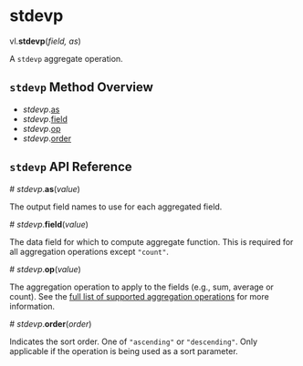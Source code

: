 # stdevp

vl.<b>stdevp</b>(<em>field, as</em>)

A <code>stdevp</code> aggregate operation.

## <code>stdevp</code> Method Overview

* <em>stdevp</em>.<a href="#as">as</a>
* <em>stdevp</em>.<a href="#field">field</a>
* <em>stdevp</em>.<a href="#op">op</a>
* <em>stdevp</em>.<a href="#order">order</a>

## <code>stdevp</code> API Reference

<a name="as">#</a>
<em>stdevp</em>.<b>as</b>(<em>value</em>)

The output field names to use for each aggregated field.

<a name="field">#</a>
<em>stdevp</em>.<b>field</b>(<em>value</em>)

The data field for which to compute aggregate function. This is required for all aggregation operations except `"count"`.

<a name="op">#</a>
<em>stdevp</em>.<b>op</b>(<em>value</em>)

The aggregation operation to apply to the fields (e.g., sum, average or count).
See the [full list of supported aggregation operations](https://vega.github.io/vega-lite/docs/aggregate.html#ops)
for more information.

<a name="order">#</a>
<em>stdevp</em>.<b>order</b>(<em>order</em>)

Indicates the sort order. One of `"ascending"` or `"descending"`. Only applicable if the operation is being used as a sort parameter.

